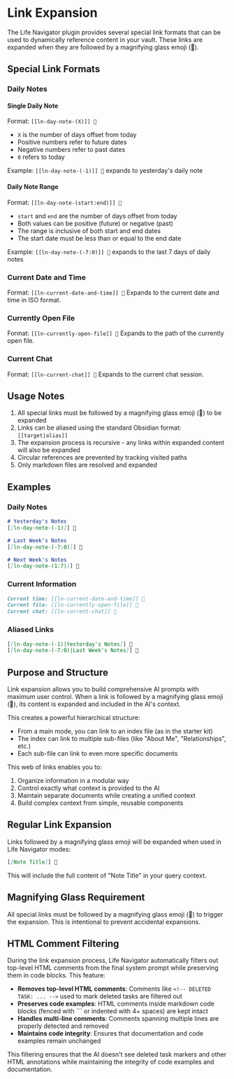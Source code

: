 # Link Expansion

The Life Navigator plugin provides several special link formats that can be used to dynamically reference content in your vault. These links are expanded when they are followed by a magnifying glass emoji (🔎).

## Special Link Formats

### Daily Notes

#### Single Daily Note
Format: `[[ln-day-note-(X)]] 🔎`
- `X` is the number of days offset from today
- Positive numbers refer to future dates
- Negative numbers refer to past dates
- `0` refers to today

Example: `[[ln-day-note-(-1)]] 🔎` expands to yesterday's daily note

#### Daily Note Range
Format: `[[ln-day-note-(start:end)]] 🔎`
- `start` and `end` are the number of days offset from today
- Both values can be positive (future) or negative (past)
- The range is inclusive of both start and end dates
- The start date must be less than or equal to the end date

Example: `[[ln-day-note-(-7:0)]] 🔎` expands to the last 7 days of daily notes

### Current Date and Time
Format: `[[ln-current-date-and-time]] 🔎`
Expands to the current date and time in ISO format.

### Currently Open File
Format: `[[ln-currently-open-file]] 🔎`
Expands to the path of the currently open file.

### Current Chat
Format: `[[ln-current-chat]] 🔎`
Expands to the current chat session.

## Usage Notes

1. All special links must be followed by a magnifying glass emoji (🔎) to be expanded
2. Links can be aliased using the standard Obsidian format: `[[target|alias]]`
3. The expansion process is recursive - any links within expanded content will also be expanded
4. Circular references are prevented by tracking visited paths
5. Only markdown files are resolved and expanded

## Examples

### Daily Notes
```markdown
# Yesterday's Notes
[[ln-day-note-(-1)]] 🔎

# Last Week's Notes
[[ln-day-note-(-7:0)]] 🔎

# Next Week's Notes
[[ln-day-note-(1:7)]] 🔎
```

### Current Information
```markdown
Current time: [[ln-current-date-and-time]] 🔎
Current file: [[ln-currently-open-file]] 🔎
Current chat: [[ln-current-chat]] 🔎
```

### Aliased Links
```markdown
[[ln-day-note-(-1)|Yesterday's Notes]] 🔎
[[ln-day-note-(-7:0)|Last Week's Notes]] 🔎
```

## Purpose and Structure

Link expansion allows you to build comprehensive AI prompts with maximum user control. When a link is followed by a magnifying glass emoji (🔎), its content is expanded and included in the AI's context.

This creates a powerful hierarchical structure:
- From a main mode, you can link to an index file (as in the starter kit)
- The index can link to multiple sub-files (like "About Me", "Relationships", etc.)
- Each sub-file can link to even more specific documents

This web of links enables you to:
1. Organize information in a modular way
2. Control exactly what context is provided to the AI
3. Maintain separate documents while creating a unified context
4. Build complex context from simple, reusable components

## Regular Link Expansion

Links followed by a magnifying glass emoji will be expanded when used in Life Navigator modes:

```markdown
[[Note Title]] 🔎
```

This will include the full content of "Note Title" in your query context.

## Magnifying Glass Requirement

All special links must be followed by a magnifying glass emoji (🔎) to trigger the expansion. This is intentional to prevent accidental expansions.

## HTML Comment Filtering

During the link expansion process, Life Navigator automatically filters out top-level HTML comments from the final system prompt while preserving them in code blocks. This feature:

- **Removes top-level HTML comments**: Comments like `<!-- DELETED TASK: ... -->` used to mark deleted tasks are filtered out
- **Preserves code examples**: HTML comments inside markdown code blocks (fenced with ``` or indented with 4+ spaces) are kept intact
- **Handles multi-line comments**: Comments spanning multiple lines are properly detected and removed
- **Maintains code integrity**: Ensures that documentation and code examples remain unchanged

This filtering ensures that the AI doesn't see deleted task markers and other HTML annotations while maintaining the integrity of code examples and documentation.

